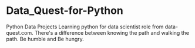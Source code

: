 # Data_Quest-for-Python
Python Data Projects
Learning python for data scientist role from data-quest.com.
There's a difference between knowing the path and walking the path.
Be humble and Be hungry.
